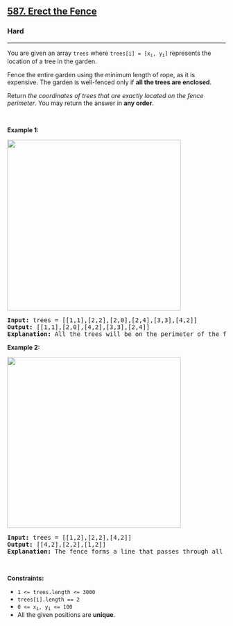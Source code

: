 <h2><a href="https://leetcode.com/problems/erect-the-fence">587. Erect the Fence</a></h2><h3>Hard</h3><hr><p>You are given an array <code>trees</code> where <code>trees[i] = [x<sub>i</sub>, y<sub>i</sub>]</code> represents the location of a tree in the garden.</p>

<p>Fence the entire garden using the minimum length of rope, as it is expensive. The garden is well-fenced only if <strong>all the trees are enclosed</strong>.</p>

<p>Return <em>the coordinates of trees that are exactly located on the fence perimeter</em>. You may return the answer in <strong>any order</strong>.</p>

<p>&nbsp;</p>
<p><strong class="example">Example 1:</strong></p>
<img alt="" src="https://assets.leetcode.com/uploads/2021/04/24/erect2-plane.jpg" style="width: 400px; height: 393px;" />
<pre>
<strong>Input:</strong> trees = [[1,1],[2,2],[2,0],[2,4],[3,3],[4,2]]
<strong>Output:</strong> [[1,1],[2,0],[4,2],[3,3],[2,4]]
<strong>Explanation:</strong> All the trees will be on the perimeter of the fence except the tree at [2, 2], which will be inside the fence.
</pre>

<p><strong class="example">Example 2:</strong></p>
<img alt="" src="https://assets.leetcode.com/uploads/2021/04/24/erect1-plane.jpg" style="width: 400px; height: 393px;" />
<pre>
<strong>Input:</strong> trees = [[1,2],[2,2],[4,2]]
<strong>Output:</strong> [[4,2],[2,2],[1,2]]
<strong>Explanation:</strong> The fence forms a line that passes through all the trees.
</pre>

<p>&nbsp;</p>
<p><strong>Constraints:</strong></p>

<ul>
	<li><code>1 &lt;= trees.length &lt;= 3000</code></li>
	<li><code>trees[i].length == 2</code></li>
	<li><code>0 &lt;= x<sub>i</sub>, y<sub>i</sub> &lt;= 100</code></li>
	<li>All the given positions are <strong>unique</strong>.</li>
</ul>
